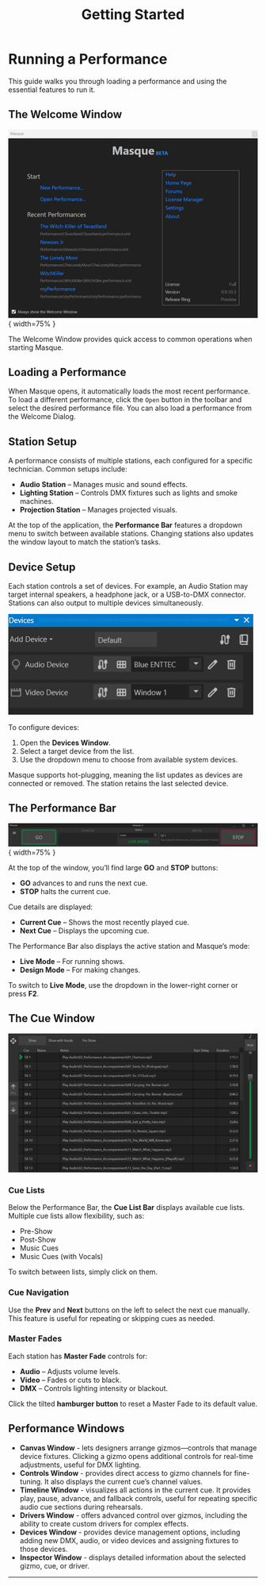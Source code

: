 ﻿---
title: Getting Started
layout: default
nav_order: 1
parent: Documentation
---


# Running a Performance

This guide walks you through loading a performance and using the essential features to run it.

## The Welcome Window

![Welcome Window](../images/Masque_Welcome.png){ width=75% }

The Welcome Window provides quick access to common operations when starting Masque.

## Loading a Performance

When Masque opens, it automatically loads the most recent performance. To load a different performance, click the `Open` button in the toolbar and select the desired performance file. You can also load a performance from the Welcome Dialog.

## Station Setup

A performance consists of multiple stations, each configured for a specific technician. Common setups include:

- **Audio Station** – Manages music and sound effects.
- **Lighting Station** – Controls DMX fixtures such as lights and smoke machines.
- **Projection Station** – Manages projected visuals.

At the top of the application, the **Performance Bar** features a dropdown menu to switch between available stations. Changing stations also updates the window layout to match the station’s tasks.

## Device Setup

Each station controls a set of devices. For example, an Audio Station may target internal speakers, a headphone jack, or a USB-to-DMX connector. Stations can also output to multiple devices simultaneously.

![Devices Window](../images/Masque_Devices.png)

To configure devices:

1. Open the **Devices Window**.
2. Select a target device from the list.
3. Use the dropdown menu to choose from available system devices.

Masque supports hot-plugging, meaning the list updates as devices are connected or removed. The station retains the last selected device.

## The Performance Bar

![Performance Bar](../images/Masque_PerformanceBar.png){ width=75% }

At the top of the window, you’ll find large **GO** and **STOP** buttons:

- **GO** advances to and runs the next cue.
- **STOP** halts the current cue.

Cue details are displayed:

- **Current Cue** – Shows the most recently played cue.
- **Next Cue** – Displays the upcoming cue.

The Performance Bar also displays the active station and Masque’s mode:

- **Live Mode** – For running shows.
- **Design Mode** – For making changes.

To switch to **Live Mode**, use the dropdown in the lower-right corner or press **F2**.

## The Cue Window

![Cue List Window](../images/Masque_CueListWindow.png)

### Cue Lists

Below the Performance Bar, the **Cue List Bar** displays available cue lists. Multiple cue lists allow flexibility, such as:

- Pre-Show
- Post-Show
- Music Cues
- Music Cues (with Vocals)

To switch between lists, simply click on them.

### Cue Navigation

Use the **Prev** and **Next** buttons on the left to select the next cue manually. This feature is useful for repeating or skipping cues as needed.

### Master Fades

Each station has **Master Fade** controls for:

- **Audio** – Adjusts volume levels.
- **Video** – Fades or cuts to black.
- **DMX** – Controls lighting intensity or blackout.

Click the tilted **hamburger button** to reset a Master Fade to its default value.

## Performance Windows

- **Canvas Window** - lets designers arrange gizmos—controls that manage device fixtures. Clicking a gizmo opens additional controls for real-time adjustments, useful for DMX lighting.
- **Controls Window** - provides direct access to gizmo channels for fine-tuning. It also displays the current cue’s channel values.
- **Timeline Window** - visualizes all actions in the current cue. It provides play, pause, advance, and fallback controls, useful for repeating specific audio cue sections during rehearsals.
- **Drivers Window** - offers advanced control over gizmos, including the ability to create custom drivers for complex effects.
- **Devices Window** - provides device management options, including adding new DMX, audio, or video devices and assigning fixtures to those devices.
- **Inspector Window** - displays detailed information about the selected gizmo, cue, or driver.

---
